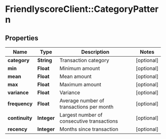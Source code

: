 # FriendlyscoreClient::CategoryPattern

## Properties
Name | Type | Description | Notes
------------ | ------------- | ------------- | -------------
**category** | **String** | Transaction category | [optional] 
**min** | **Float** | Minimum amount | [optional] 
**mean** | **Float** | Mean amount | [optional] 
**max** | **Float** | Maximum amount | [optional] 
**variance** | **Float** | Variance | [optional] 
**frequency** | **Float** | Average number of transactions per month | [optional] 
**continuity** | **Integer** | Largest number of consecutive transactions | [optional] 
**recency** | **Integer** | Months since transaction | [optional] 


